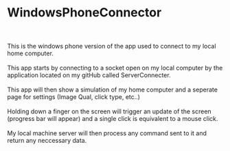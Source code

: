 # WindowsPhoneConnector
</br>
</br>
This is the windows phone version of the app used to connect to my local home computer.
</br>
</br>
This app starts by connecting to a socket open on my local computer by the application located on my gitHub called ServerConnecter.
</br>
</br>
This app will then show a simulation of my home computer and a seperate page for settings (Image Qual, click type, etc..) 
</br>
</br>
Holding down a finger on the screen will trigger an update of the screen (progress bar will appear) and a single click is equivalent to a mouse click.
</br>
</br>
My local machine server will then process any command sent to it and return any neccessary data.
